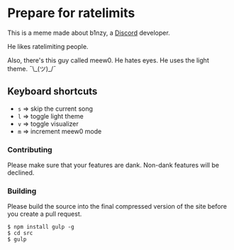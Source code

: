# Prepare for ratelimits
This is a meme made about b1nzy, a [Discord](https://discordapp.com) developer.

He likes ratelimiting people.

Also, there's this guy called meew0. He hates eyes. He uses the light theme. ¯\\\_(ツ)_/¯

## Keyboard shortcuts
- `s` => skip the current song
- `l` => toggle light theme
- `v` => toggle visualizer
- `m` => increment meew0 mode

### Contributing
Please make sure that your features are dank. Non-dank features will be declined.

### Building
Please build the source into the final compressed version of the site before you create a pull request.

```
$ npm install gulp -g
$ cd src
$ gulp
```
